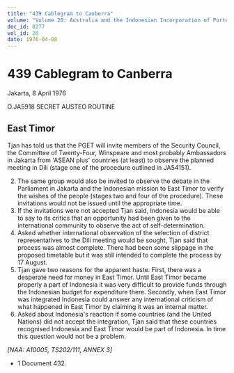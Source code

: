 ```yaml
---
title: "439 Cablegram to Canberra"
volume: "Volume 20: Australia and the Indonesian Incorporation of Portuguese Timor, 1974-1976"
doc_id: 8277
vol_id: 20
date: 1976-04-08
---
```


# 439 Cablegram to Canberra

Jakarta, 8 April 1976

O.JA5918 SECRET AUSTEO ROUTINE

## East Timor

Tjan has told us that the PGET will invite members of the Security Council, the Committee of Twenty-Four, Winspeare and most probably Ambassadors in Jakarta from 'ASEAN plus' countries (at least) to observe the planned meeting in Dili (stage one of the procedure outlined in JA54151).

  2. The same group would also be invited to observe the debate in the Parliament in Jakarta and the Indonesian mission to East Timor to verify the wishes of the people (stages two and four of the procedure). These invitations would not be issued until the appropriate time.
  3. If the invitations were not accepted Tjan said, Indonesia would be able to say to its critics that an opportunity had been given to the international community to observe the act of self­-determination.
  4. Asked whether international observation of the selection of district representatives to the Dili meeting would be sought, Tjan said that process was almost complete. There had been some slippage in the proposed timetable but it was still intended to complete the process by 17 August.
  5. Tjan gave two reasons for the apparent haste. First, there was a desperate need for money in East Timor. Until East Timor became properly a part of Indonesia it was very difficult to provide funds through the Indonesian budget for expenditure there. Secondly, when East Timor was integrated Indonesia could answer any international criticism of what happened in East Timor by claiming it was an internal matter.
  6. Asked about Indonesia's reaction if some countries (and the United Nations) did not accept the integration, Tjan said that these countries recognised Indonesia and East Timor would be part of Indonesia. In time this question would not be a problem.



_[NAA: A10005, TS202/111, ANNEX 3]_

  * 1 Document 432.


